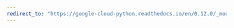 ```yaml
---
redirect_to: "https://google-cloud-python.readthedocs.io/en/0.12.0/_modules/gcloud/bigtable/cluster.html"
---
```

